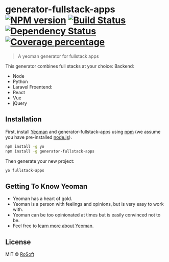 # generator-fullstack-apps [![NPM version][npm-image]][npm-url] [![Build Status][travis-image]][travis-url] [![Dependency Status][daviddm-image]][daviddm-url] [![Coverage percentage][coveralls-image]][coveralls-url]
> A yeoman generator for fullstack apps

This generator combines full stacks at your choice:
Backend:
- Node
- Python
- Laravel
Froentend:
- React
- Vue
- jQuery

## Installation

First, install [Yeoman](http://yeoman.io) and generator-fullstack-apps using [npm](https://www.npmjs.com/) (we assume you have pre-installed [node.js](https://nodejs.org/)).

```bash
npm install -g yo
npm install -g generator-fullstack-apps
```

Then generate your new project:

```bash
yo fullstack-apps
```

## Getting To Know Yeoman

 * Yeoman has a heart of gold.
 * Yeoman is a person with feelings and opinions, but is very easy to work with.
 * Yeoman can be too opinionated at times but is easily convinced not to be.
 * Feel free to [learn more about Yeoman](http://yeoman.io/).

## License

MIT © [RoSoft]()


[npm-image]: https://badge.fury.io/js/generator-fullstack-apps.svg
[npm-url]: https://npmjs.org/package/generator-fullstack-apps
[travis-image]: https://travis-ci.org/rosoftdeveloper/generator-fullstack-apps.svg?branch=master
[travis-url]: https://travis-ci.org/rosoftdeveloper/generator-fullstack-apps
[daviddm-image]: https://david-dm.org/rosoftdeveloper/generator-fullstack-apps.svg?theme=shields.io
[daviddm-url]: https://david-dm.org/rosoftdeveloper/generator-fullstack-apps
[coveralls-image]: https://coveralls.io/repos/rosoftdeveloper/generator-fullstack-apps/badge.svg
[coveralls-url]: https://coveralls.io/r/rosoftdeveloper/generator-fullstack-apps
